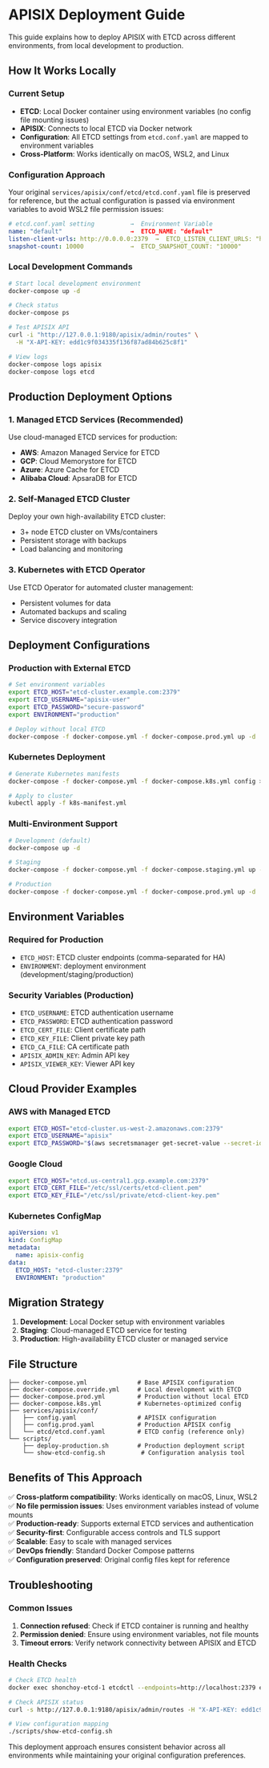 # APISIX Deployment Guide

This guide explains how to deploy APISIX with ETCD across different environments, from local development to production.

## How It Works Locally

### Current Setup

- **ETCD**: Local Docker container using environment variables (no config file mounting issues)
- **APISIX**: Connects to local ETCD via Docker network
- **Configuration**: All ETCD settings from `etcd.conf.yaml` are mapped to environment variables
- **Cross-Platform**: Works identically on macOS, WSL2, and Linux

### Configuration Approach

Your original `services/apisix/conf/etcd/etcd.conf.yaml` file is preserved for reference, but the actual configuration is passed via environment variables to avoid WSL2 file permission issues:

```yaml
# etcd.conf.yaml setting          →  Environment Variable
name: "default"                   →  ETCD_NAME: "default"
listen-client-urls: http://0.0.0.0:2379  →  ETCD_LISTEN_CLIENT_URLS: "http://0.0.0.0:2379"
snapshot-count: 10000             →  ETCD_SNAPSHOT_COUNT: "10000"
```

### Local Development Commands

```bash
# Start local development environment
docker-compose up -d

# Check status
docker-compose ps

# Test APISIX API
curl -i "http://127.0.0.1:9180/apisix/admin/routes" \
  -H "X-API-KEY: edd1c9f034335f136f87ad84b625c8f1"

# View logs
docker-compose logs apisix
docker-compose logs etcd
```

## Production Deployment Options

### 1. Managed ETCD Services (Recommended)

Use cloud-managed ETCD services for production:

- **AWS**: Amazon Managed Service for ETCD
- **GCP**: Cloud Memorystore for ETCD
- **Azure**: Azure Cache for ETCD
- **Alibaba Cloud**: ApsaraDB for ETCD

### 2. Self-Managed ETCD Cluster

Deploy your own high-availability ETCD cluster:

- 3+ node ETCD cluster on VMs/containers
- Persistent storage with backups
- Load balancing and monitoring

### 3. Kubernetes with ETCD Operator

Use ETCD Operator for automated cluster management:

- Persistent volumes for data
- Automated backups and scaling
- Service discovery integration

## Deployment Configurations

### Production with External ETCD

```bash
# Set environment variables
export ETCD_HOST="etcd-cluster.example.com:2379"
export ETCD_USERNAME="apisix-user"
export ETCD_PASSWORD="secure-password"
export ENVIRONMENT="production"

# Deploy without local ETCD
docker-compose -f docker-compose.yml -f docker-compose.prod.yml up -d
```

### Kubernetes Deployment

```bash
# Generate Kubernetes manifests
docker-compose -f docker-compose.yml -f docker-compose.k8s.yml config > k8s-manifest.yml

# Apply to cluster
kubectl apply -f k8s-manifest.yml
```

### Multi-Environment Support

```bash
# Development (default)
docker-compose up -d

# Staging
docker-compose -f docker-compose.yml -f docker-compose.staging.yml up -d

# Production
docker-compose -f docker-compose.yml -f docker-compose.prod.yml up -d
```

## Environment Variables

### Required for Production

- `ETCD_HOST`: ETCD cluster endpoints (comma-separated for HA)
- `ENVIRONMENT`: deployment environment (development/staging/production)

### Security Variables (Production)

- `ETCD_USERNAME`: ETCD authentication username
- `ETCD_PASSWORD`: ETCD authentication password
- `ETCD_CERT_FILE`: Client certificate path
- `ETCD_KEY_FILE`: Client private key path
- `ETCD_CA_FILE`: CA certificate path
- `APISIX_ADMIN_KEY`: Admin API key
- `APISIX_VIEWER_KEY`: Viewer API key

## Cloud Provider Examples

### AWS with Managed ETCD

```bash
export ETCD_HOST="etcd-cluster.us-west-2.amazonaws.com:2379"
export ETCD_USERNAME="apisix"
export ETCD_PASSWORD="$(aws secretsmanager get-secret-value --secret-id etcd-password --query SecretString --output text)"
```

### Google Cloud

```bash
export ETCD_HOST="etcd.us-central1.gcp.example.com:2379"
export ETCD_CERT_FILE="/etc/ssl/certs/etcd-client.pem"
export ETCD_KEY_FILE="/etc/ssl/private/etcd-client-key.pem"
```

### Kubernetes ConfigMap

```yaml
apiVersion: v1
kind: ConfigMap
metadata:
  name: apisix-config
data:
  ETCD_HOST: "etcd-cluster:2379"
  ENVIRONMENT: "production"
```

## Migration Strategy

1. **Development**: Local Docker setup with environment variables
2. **Staging**: Cloud-managed ETCD service for testing
3. **Production**: High-availability ETCD cluster or managed service

## File Structure

```
├── docker-compose.yml              # Base APISIX configuration
├── docker-compose.override.yml     # Local development with ETCD
├── docker-compose.prod.yml         # Production without local ETCD
├── docker-compose.k8s.yml          # Kubernetes-optimized config
├── services/apisix/conf/
│   ├── config.yaml                 # APISIX configuration
│   ├── config.prod.yaml            # Production APISIX config
│   └── etcd/etcd.conf.yaml         # ETCD config (reference only)
└── scripts/
    ├── deploy-production.sh        # Production deployment script
    └── show-etcd-config.sh          # Configuration analysis tool
```

## Benefits of This Approach

✅ **Cross-platform compatibility**: Works identically on macOS, Linux, WSL2  
✅ **No file permission issues**: Uses environment variables instead of volume mounts  
✅ **Production-ready**: Supports external ETCD services and authentication  
✅ **Security-first**: Configurable access controls and TLS support  
✅ **Scalable**: Easy to scale with managed services  
✅ **DevOps friendly**: Standard Docker Compose patterns  
✅ **Configuration preserved**: Original config files kept for reference

## Troubleshooting

### Common Issues

1. **Connection refused**: Check if ETCD container is running and healthy
2. **Permission denied**: Ensure using environment variables, not file mounts
3. **Timeout errors**: Verify network connectivity between APISIX and ETCD

### Health Checks

```bash
# Check ETCD health
docker exec shonchoy-etcd-1 etcdctl --endpoints=http://localhost:2379 endpoint health

# Check APISIX status
curl -s http://127.0.0.1:9180/apisix/admin/routes -H "X-API-KEY: edd1c9f034335f136f87ad84b625c8f1"

# View configuration mapping
./scripts/show-etcd-config.sh
```

This deployment approach ensures consistent behavior across all environments while maintaining your original configuration preferences.
